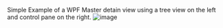 Simple Example of a WPF Master detain view using a tree view on the left and control pane on the right.
![image](https://github.com/user-attachments/assets/e9f70ffa-ee08-40b0-aecf-5413d3a827c5)
